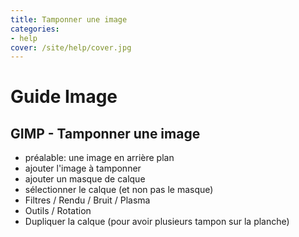 ```yaml
---
title: Tamponner une image
categories:
- help
cover: /site/help/cover.jpg
---
```

<!--more-->

Guide Image
===========

## GIMP - Tamponner une image

- préalable: une image en arrière plan
- ajouter l'image à tamponner
- ajouter un masque de calque
- sélectionner le calque (et non pas le masque)
- Filtres / Rendu / Bruit / Plasma
- Outils / Rotation
- Dupliquer la calque (pour avoir plusieurs tampon sur la planche)

